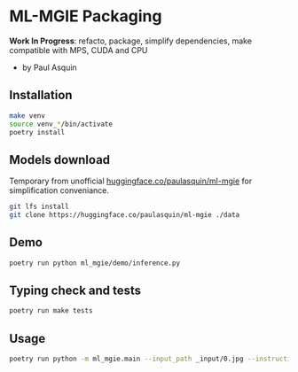 # ML-MGIE Packaging

**Work In Progress**: refacto, package, simplify dependencies, make compatible with MPS, CUDA and CPU
- by Paul Asquin

## Installation 
```bash
make venv
source venv_*/bin/activate
poetry install 
```

## Models download
Temporary from unofficial [huggingface.co/paulasquin/ml-mgie](https://huggingface.co/paulasquin/ml-mgie) for simplification conveniance.
```bash
git lfs install
git clone https://huggingface.co/paulasquin/ml-mgie ./data
```

## Demo
```bash
poetry run python ml_mgie/demo/inference.py
```

## Typing check and tests
```bash
poetry run make tests
```

## Usage
```bash
poetry run python -m ml_mgie.main --input_path _input/0.jpg --instruction "make the frame red" --output_path red_glasses.jpg
```